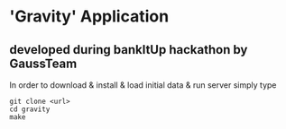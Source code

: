 # 'Gravity' Application 
## developed during bankItUp hackathon by GaussTeam

In order to download & install & load initial data & run server simply type
```
git clone <url>
cd gravity
make
```
